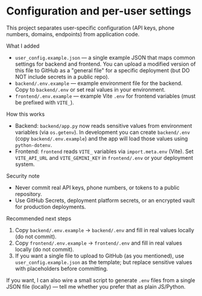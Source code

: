 # Configuration and per-user settings

This project separates user-specific configuration (API keys, phone numbers, domains, endpoints) from application code.

What I added
- `user_config.example.json` — a single example JSON that maps common settings for backend and frontend. You can upload a modified version of this file to GitHub as a "general file" for a specific deployment (but DO NOT include secrets in a public repo).
- `backend/.env.example` — example environment file for the backend. Copy to `backend/.env` or set real values in your environment.
- `frontend/.env.example` — example Vite `.env` for frontend variables (must be prefixed with `VITE_`).

How this works
- Backend: `backend/app.py` now reads sensitive values from environment variables (via `os.getenv`). In development you can create `backend/.env` (copy `backend/.env.example`) and the app will load those values using `python-dotenv`.
- Frontend: `frontend` reads `VITE_` variables via `import.meta.env` (Vite). Set `VITE_API_URL` and `VITE_GEMINI_KEY` in `frontend/.env` or your deployment system.

Security note
- Never commit real API keys, phone numbers, or tokens to a public repository.
- Use GitHub Secrets, deployment platform secrets, or an encrypted vault for production deployments.

Recommended next steps
1. Copy `backend/.env.example` -> `backend/.env` and fill in real values locally (do not commit).
2. Copy `frontend/.env.example` -> `frontend/.env` and fill in real values locally (do not commit).
3. If you want a single file to upload to GitHub (as you mentioned), use `user_config.example.json` as the template; but replace sensitive values with placeholders before committing.

If you want, I can also wire a small script to generate `.env` files from a single JSON file (locally) — tell me whether you prefer that as plain JS/Python.
